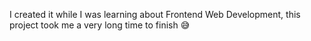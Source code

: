 I created it while I was learning about Frontend Web Development, this project took me a very long time to finish 😅
 
 

